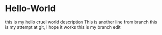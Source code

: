 # Hello-World
this is my hello cruel world description
This is another line from branch
this is my attempt at git, I hope it works
this is my branch edit
